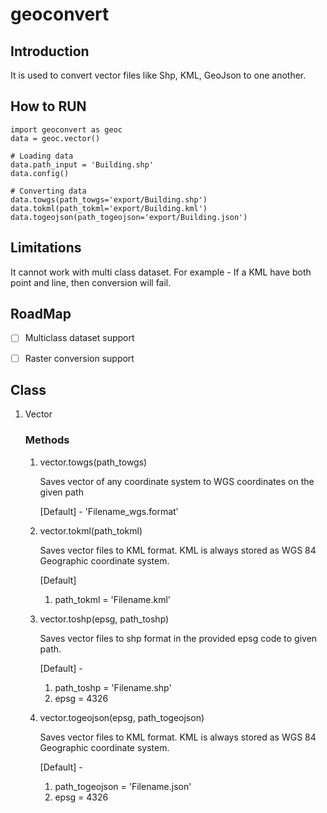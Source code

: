 # geoconvert
## Introduction
It is used to convert vector files like Shp, KML, GeoJson to one another.

## How to RUN
```
import geoconvert as geoc
data = geoc.vector()

# Loading data
data.path_input = 'Building.shp'
data.config()

# Converting data
data.towgs(path_towgs='export/Building.shp')
data.tokml(path_tokml='export/Building.kml')
data.togeojson(path_togeojson='export/Building.json')

```
## Limitations
It cannot work with multi class dataset. For example - If a KML have both point and line, then conversion will fail.

## RoadMap
- [ ] Multiclass dataset support
- [ ] Raster conversion support


## Class
1. Vector

    ### Methods
    1. vector.towgs(path_towgs)
    
        Saves vector of any coordinate system to WGS coordinates on the given path
        
        [Default] - 'Filename_wgs.format'

    2. vector.tokml(path_tokml)

        Saves vector files to KML format. KML is always stored as WGS 84 Geographic coordinate system.
        
        [Default] 
        1. path_tokml = 'Filename.kml'

    3. vector.toshp(epsg, path_toshp)


        Saves vector files to shp format in the provided epsg code to given path.
        
        [Default] - 
        1. path_toshp = 'Filename.shp'
        2. epsg = 4326

    4. vector.togeojson(epsg, path_togeojson)

        Saves vector files to KML format. KML is always stored as WGS 84 Geographic coordinate system.
        
        [Default] - 
        1. path_togeojson = 'Filename.json'
        2. epsg = 4326